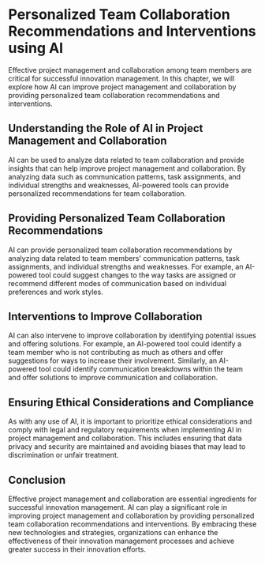 Personalized Team Collaboration Recommendations and Interventions using AI
=============================================================================================================================================

Effective project management and collaboration among team members are critical for successful innovation management. In this chapter, we will explore how AI can improve project management and collaboration by providing personalized team collaboration recommendations and interventions.

Understanding the Role of AI in Project Management and Collaboration
--------------------------------------------------------------------

AI can be used to analyze data related to team collaboration and provide insights that can help improve project management and collaboration. By analyzing data such as communication patterns, task assignments, and individual strengths and weaknesses, AI-powered tools can provide personalized recommendations for team collaboration.

Providing Personalized Team Collaboration Recommendations
---------------------------------------------------------

AI can provide personalized team collaboration recommendations by analyzing data related to team members' communication patterns, task assignments, and individual strengths and weaknesses. For example, an AI-powered tool could suggest changes to the way tasks are assigned or recommend different modes of communication based on individual preferences and work styles.

Interventions to Improve Collaboration
--------------------------------------

AI can also intervene to improve collaboration by identifying potential issues and offering solutions. For example, an AI-powered tool could identify a team member who is not contributing as much as others and offer suggestions for ways to increase their involvement. Similarly, an AI-powered tool could identify communication breakdowns within the team and offer solutions to improve communication and collaboration.

Ensuring Ethical Considerations and Compliance
----------------------------------------------

As with any use of AI, it is important to prioritize ethical considerations and comply with legal and regulatory requirements when implementing AI in project management and collaboration. This includes ensuring that data privacy and security are maintained and avoiding biases that may lead to discrimination or unfair treatment.

Conclusion
----------

Effective project management and collaboration are essential ingredients for successful innovation management. AI can play a significant role in improving project management and collaboration by providing personalized team collaboration recommendations and interventions. By embracing these new technologies and strategies, organizations can enhance the effectiveness of their innovation management processes and achieve greater success in their innovation efforts.
